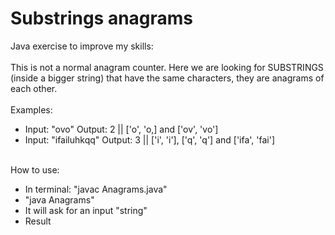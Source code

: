 # Substrings anagrams

Java exercise to improve my skills:<Br><br>
This is not a normal anagram counter. Here we are looking for SUBSTRINGS (inside a bigger string) that have the same characters, they are anagrams of each other.<Br><br>
Examples:<br>
- Input: "ovo" Output: 2  || ['o', 'o,] and ['ov', 'vo'] 
- Input: "ifailuhkqq" Output: 3  ||  ['i', 'i'], ['q', 'q'] and ['ifa', 'fai']
<br><Br>

How to use:
- In terminal: "javac Anagrams.java"
- "java Anagrams"
- It will ask for an input "string"
- Result
